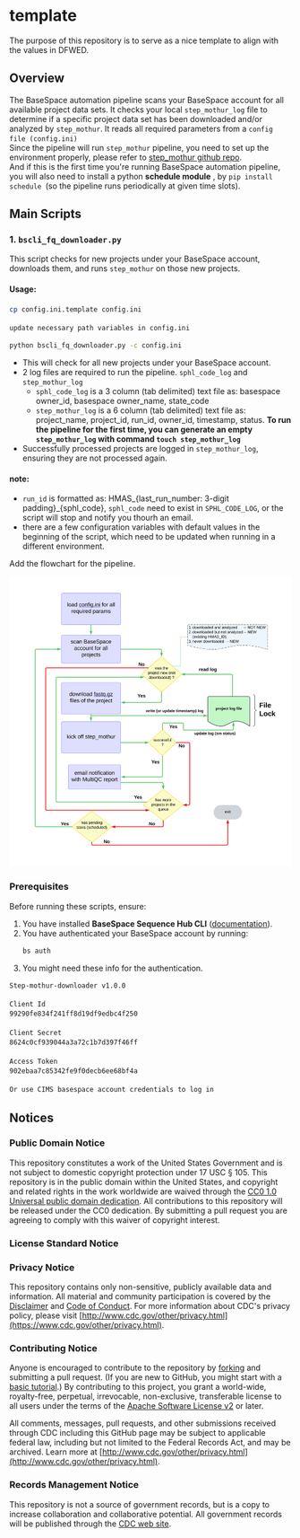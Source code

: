 # template

The purpose of this repository is to serve as a nice template to align with the values in DFWED.

## Overview
 
The BaseSpace automation pipeline scans your BaseSpace account for all available project data sets. It checks your local `step_mothur_log` file to determine if a specific project data set has been downloaded and/or analyzed by `step_mothur`. It reads all required parameters from a `config file (config.ini)`  
Since the pipeline will run `step_mothur` pipeline, you need to set up the environment properly, please refer to <a href="https://github.com/ncezid-biome/HMAS-QC-Pipeline2" target="_blank">step_mothur github repo</a>.   
And if this is the first time you're running BaseSpace automation pipeline, you will also need to install a python **schedule module** , by `pip install schedule `(so the pipeline runs periodically at given time slots).  


## Main Scripts

### 1. `bscli_fq_downloader.py`

This script checks for new projects under your BaseSpace account, downloads them, and runs `step_mothur` on those new projects.

#### Usage:

```sh
cp config.ini.template config.ini

update necessary path variables in config.ini
```

```sh
python bscli_fq_downloader.py -c config.ini
```

- This will check for all new projects under your BaseSpace account.
- 2 log files are required to run the pipeline. `sphl_code_log` and `step_mothur_log`   
  - `sphl_code_log` is a 3 column (tab delimited) text file as: basespace owner_id, basespace owner_name, state_code
  - `step_mothur_log` is a 6 column (tab delimited) text file as: project_name, project_id, run_id, owner_id, timestamp, status.  **To run the pipeline for the first time, you can generate an empty `step_mothur_log` with command `touch step_mothur_log`**  
- Successfully processed projects are logged in `step_mothur_log`, ensuring they are not processed again.

 

#### note:  
-  `run_id` is formatted as: HMAS_{last_run_number: 3-digit padding}_{sphl_code}, `sphl_code` need to exist in `SPHL_CODE_LOG`, or the script will stop and notify you thourh an email.  
-  there are a few configuration variables with default values in the beginning of the script, which need to be updated when running in a different environment.   

Add the flowchart for the pipeline.  

<p align="center"><img src="BD_SM_flowchart.svg" alt="BD_SM_pipeline" width="750"></p>   


### Prerequisites

Before running these scripts, ensure:

1. You have installed **BaseSpace Sequence Hub CLI** ([documentation](https://developer.basespace.illumina.com/docs/content/documentation/cli/cli-overview)).
2. You have authenticated your BaseSpace account by running:
   ```sh
   bs auth
   ```
3. You might need these info for the authentication.  

```sh
Step-mothur-downloader v1.0.0

Client Id
99290fe834f241ff8d19df9edbc4f250

Client Secret
8624c0cf939044a3a72c1b7d397f46ff

Access Token
902ebaa7c85342fe9f0decb6ee68bf4a

Or use CIMS basespace account credentials to log in  
```

## Notices

### Public Domain Notice

This repository constitutes a work of the United States Government and is not subject to domestic copyright protection under 17 USC § 105. This repository is in the public domain within the United States, and copyright and related rights in the work worldwide are waived through the [CC0 1.0 Universal public domain dedication](https://creativecommons.org/publicdomain/zero/1.0/). All contributions to this repository will be released under the CC0 dedication. By submitting a pull request you are agreeing to comply with this waiver of copyright interest.

### License Standard Notice

### Privacy Notice

This repository contains only non-sensitive, publicly available data and information. All material and community participation is covered by the [Disclaimer](https://github.com/CDCgov/template/blob/master/DISCLAIMER.md) and [Code of Conduct](https://github.com/CDCgov/template/blob/master/code-of-conduct.md). For more information about CDC's privacy policy, please visit [http://www.cdc.gov/other/privacy.html](https://www.cdc.gov/other/privacy.html).

### Contributing Notice

Anyone is encouraged to contribute to the repository by [forking](https://help.github.com/articles/fork-a-repo) and submitting a pull request. (If you are new to GitHub, you might start with a [basic tutorial](https://help.github.com/articles/set-up-git).) By contributing to this project, you grant a world-wide, royalty-free, perpetual, irrevocable, non-exclusive, transferable license to all users under the terms of the [Apache Software License v2](http://www.apache.org/licenses/LICENSE-2.0.html) or later.

All comments, messages, pull requests, and other submissions received through CDC including this GitHub page may be subject to applicable federal law, including but not limited to the Federal Records Act, and may be archived. Learn more at [http://www.cdc.gov/other/privacy.html](http://www.cdc.gov/other/privacy.html).

### Records Management Notice

This repository is not a source of government records, but is a copy to increase collaboration and collaborative potential. All government records will be published through the [CDC web site](http://www.cdc.gov).

